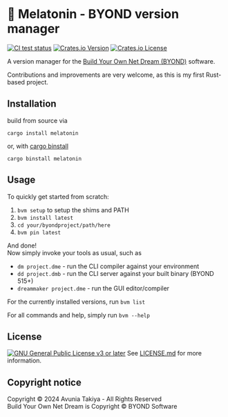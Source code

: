 # 💊 Melatonin - BYOND version manager

[![][badge-status-test]](https://github.com/atakiya/melatonin/actions)
[![][badge-crates-version]](https://crates.io/crates/melatonin)
[![][badge-crates-license]](./LICENSE.md)

A version manager for the [Build Your Own Net Dream (BYOND)](https://www.byond.com/) software.

Contributions and improvements are very welcome, as this is my first Rust-based project.

## Installation

build from source via

```
cargo install melatonin
```

or, with [cargo binstall](https://github.com/cargo-bins/cargo-binstall)

```
cargo binstall melatonin
```

## Usage

To quickly get started from scratch:

1. `bvm setup` to setup the shims and PATH
2. `bvm install latest`
3. `cd your/byondproject/path/here`
4. `bvm pin latest`

And done!  
Now simply invoke your tools as usual, such as

-   `dm project.dme` - run the CLI compiler against your environment
-   `dd project.dmb` - run the CLI server against your built binary (BYOND 515+)
-   `dreammaker project.dme` - run the GUI editor/compiler

For the currently installed versions, run `bvm list`

For all commands and help, simply run `bvm --help`

## License

[![GNU General Public License v3 or later](https://www.gnu.org/graphics/gplv3-127x51.png)](https://www.gnu.org/licenses/gpl-3.0.html)
See [LICENSE.md](./LICENSE.md) for more information.

## Copyright notice

Copyright ©️ 2024 Avunia Takiya - All Rights Reserved  
Build Your Own Net Dream is Copyright ©️ BYOND Software

[badge-status-test]: https://img.shields.io/github/actions/workflow/status/atakiya/melatonin/test-windows.yaml "CI test status"
[badge-crates-version]: https://img.shields.io/crates/v/melatonin "Crates.io Version"
[badge-crates-license]: https://img.shields.io/crates/l/melatonin "Crates.io License"
